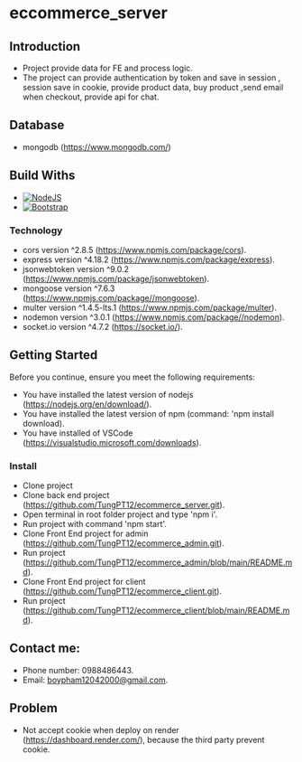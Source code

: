 # eccommerce_server

## Introduction

* Project provide data for FE and process logic.
* The project can provide authentication by token and save in session , session save in cookie, provide product data,
buy product ,send email when checkout, provide api for chat.

## Database

* mongodb (https://www.mongodb.com/)

## Build Withs

* [![NodeJS][Nodejs.com]][NodeJS-url]
* [![Bootstrap][Bootstrap.com]][Bootstrap-url]

### Technology

* cors version ^2.8.5 (https://www.npmjs.com/package/cors).
* express version ^4.18.2 (https://www.npmjs.com/package/express).
* jsonwebtoken version ^9.0.2 (https://www.npmjs.com/package/jsonwebtoken).
* mongoose version ^7.6.3 (https://www.npmjs.com/package//mongoose).
* multer version ^1.4.5-lts.1 (https://www.npmjs.com/package/multer).
* nodemon version ^3.0.1 (https://www.npmjs.com/package//nodemon).
* socket.io version ^4.7.2 (https://socket.io/).


## Getting Started

Before you continue, ensure you meet the following requirements:

* You have installed the latest version of nodejs (https://nodejs.org/en/download/). 
* You have installed the latest version of npm (command: 'npm install download). 
* You have installed of VSCode (https://visualstudio.microsoft.com/downloads).

### Install

* Clone project
* Clone back end project (https://github.com/TungPT12/ecommerce_server.git).
* Open terminal in root folder project and type 'npm i'.
* Run project with command 'npm start'.
* Clone Front End project for admin (https://github.com/TungPT12/ecommerce_admin.git).
* Run project (https://github.com/TungPT12/ecommerce_admin/blob/main/README.md).
* Clone Front End project for client (https://github.com/TungPT12/ecommerce_client.git).
* Run project (https://github.com/TungPT12/ecommerce_client/blob/main/README.md).


## Contact me:

* Phone number: 0988486443.
* Email: boypham12042000@gmail.com.


## Problem

* Not accept cookie when deploy on render (https://dashboard.render.com/), because the third party prevent cookie.
















<!-- MARKDOWN LINKS & IMAGES -->
<!-- https://www.markdownguide.org/basic-syntax/#reference-style-links -->
[contributors-shield]: https://img.shields.io/github/contributors/othneildrew/Best-README-Template.svg?style=for-the-badge
[contributors-url]: https://github.com/othneildrew/Best-README-Template/graphs/contributors
[forks-shield]: https://img.shields.io/github/forks/othneildrew/Best-README-Template.svg?style=for-the-badge
[forks-url]: https://github.com/othneildrew/Best-README-Template/network/members
[stars-shield]: https://img.shields.io/github/stars/othneildrew/Best-README-Template.svg?style=for-the-badge
[stars-url]: https://github.com/othneildrew/Best-README-Template/stargazers
[issues-shield]: https://img.shields.io/github/issues/othneildrew/Best-README-Template.svg?style=for-the-badge
[issues-url]: https://github.com/othneildrew/Best-README-Template/issues
[license-shield]: https://img.shields.io/github/license/othneildrew/Best-README-Template.svg?style=for-the-badge
[license-url]: https://github.com/othneildrew/Best-README-Template/blob/master/LICENSE.txt
[linkedin-shield]: https://img.shields.io/badge/-LinkedIn-black.svg?style=for-the-badge&logo=linkedin&colorB=555
[linkedin-url]: https://linkedin.com/in/othneildrew
[product-screenshot]: images/screenshot.png
[Next.js]: https://img.shields.io/badge/next.js-000000?style=for-the-badge&logo=nextdotjs&logoColor=white
[Next-url]: https://nextjs.org/
[React.js]: https://img.shields.io/badge/React-20232A?style=for-the-badge&logo=react&logoColor=61DAFB
[React-url]: https://reactjs.org/
[Vue.js]: https://img.shields.io/badge/Vue.js-35495E?style=for-the-badge&logo=vuedotjs&logoColor=4FC08D
[Vue-url]: https://vuejs.org/
[Angular.io]: https://img.shields.io/badge/Angular-DD0031?style=for-the-badge&logo=angular&logoColor=white
[Angular-url]: https://angular.io/
[Svelte.dev]: https://img.shields.io/badge/Svelte-4A4A55?style=for-the-badge&logo=svelte&logoColor=FF3E00
[Svelte-url]: https://svelte.dev/
[Laravel.com]: https://img.shields.io/badge/Laravel-FF2D20?style=for-the-badge&logo=laravel&logoColor=white
[Laravel-url]: https://laravel.com
[Bootstrap.com]: https://img.shields.io/badge/Bootstrap-563D7C?style=for-the-badge&logo=bootstrap&logoColor=white
[Bootstrap-url]: https://getbootstrap.com
[JQuery.com]: https://img.shields.io/badge/jQuery-0769AD?style=for-the-badge&logo=jquery&logoColor=white
[JQuery-url]: https://jquery.com 
[Nodejs.com]: https://firebasestorage.googleapis.com/v0/b/authen-demo-tungpt.appspot.com/o/Screenshot%202023-11-24%20114607.png?alt=media&token=553e3109-b64a-4c42-bedb-3bef8aa42e85
[NodeJS-url]: https://nodejs.org/en

